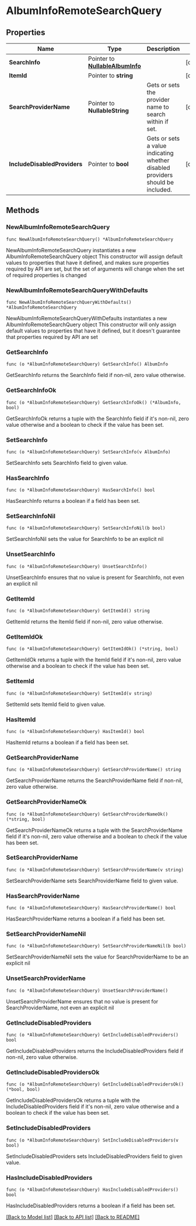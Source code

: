 # AlbumInfoRemoteSearchQuery

## Properties

Name | Type | Description | Notes
------------ | ------------- | ------------- | -------------
**SearchInfo** | Pointer to [**NullableAlbumInfo**](AlbumInfo.md) |  | [optional] 
**ItemId** | Pointer to **string** |  | [optional] 
**SearchProviderName** | Pointer to **NullableString** | Gets or sets the provider name to search within if set. | [optional] 
**IncludeDisabledProviders** | Pointer to **bool** | Gets or sets a value indicating whether disabled providers should be included. | [optional] 

## Methods

### NewAlbumInfoRemoteSearchQuery

`func NewAlbumInfoRemoteSearchQuery() *AlbumInfoRemoteSearchQuery`

NewAlbumInfoRemoteSearchQuery instantiates a new AlbumInfoRemoteSearchQuery object
This constructor will assign default values to properties that have it defined,
and makes sure properties required by API are set, but the set of arguments
will change when the set of required properties is changed

### NewAlbumInfoRemoteSearchQueryWithDefaults

`func NewAlbumInfoRemoteSearchQueryWithDefaults() *AlbumInfoRemoteSearchQuery`

NewAlbumInfoRemoteSearchQueryWithDefaults instantiates a new AlbumInfoRemoteSearchQuery object
This constructor will only assign default values to properties that have it defined,
but it doesn't guarantee that properties required by API are set

### GetSearchInfo

`func (o *AlbumInfoRemoteSearchQuery) GetSearchInfo() AlbumInfo`

GetSearchInfo returns the SearchInfo field if non-nil, zero value otherwise.

### GetSearchInfoOk

`func (o *AlbumInfoRemoteSearchQuery) GetSearchInfoOk() (*AlbumInfo, bool)`

GetSearchInfoOk returns a tuple with the SearchInfo field if it's non-nil, zero value otherwise
and a boolean to check if the value has been set.

### SetSearchInfo

`func (o *AlbumInfoRemoteSearchQuery) SetSearchInfo(v AlbumInfo)`

SetSearchInfo sets SearchInfo field to given value.

### HasSearchInfo

`func (o *AlbumInfoRemoteSearchQuery) HasSearchInfo() bool`

HasSearchInfo returns a boolean if a field has been set.

### SetSearchInfoNil

`func (o *AlbumInfoRemoteSearchQuery) SetSearchInfoNil(b bool)`

 SetSearchInfoNil sets the value for SearchInfo to be an explicit nil

### UnsetSearchInfo
`func (o *AlbumInfoRemoteSearchQuery) UnsetSearchInfo()`

UnsetSearchInfo ensures that no value is present for SearchInfo, not even an explicit nil
### GetItemId

`func (o *AlbumInfoRemoteSearchQuery) GetItemId() string`

GetItemId returns the ItemId field if non-nil, zero value otherwise.

### GetItemIdOk

`func (o *AlbumInfoRemoteSearchQuery) GetItemIdOk() (*string, bool)`

GetItemIdOk returns a tuple with the ItemId field if it's non-nil, zero value otherwise
and a boolean to check if the value has been set.

### SetItemId

`func (o *AlbumInfoRemoteSearchQuery) SetItemId(v string)`

SetItemId sets ItemId field to given value.

### HasItemId

`func (o *AlbumInfoRemoteSearchQuery) HasItemId() bool`

HasItemId returns a boolean if a field has been set.

### GetSearchProviderName

`func (o *AlbumInfoRemoteSearchQuery) GetSearchProviderName() string`

GetSearchProviderName returns the SearchProviderName field if non-nil, zero value otherwise.

### GetSearchProviderNameOk

`func (o *AlbumInfoRemoteSearchQuery) GetSearchProviderNameOk() (*string, bool)`

GetSearchProviderNameOk returns a tuple with the SearchProviderName field if it's non-nil, zero value otherwise
and a boolean to check if the value has been set.

### SetSearchProviderName

`func (o *AlbumInfoRemoteSearchQuery) SetSearchProviderName(v string)`

SetSearchProviderName sets SearchProviderName field to given value.

### HasSearchProviderName

`func (o *AlbumInfoRemoteSearchQuery) HasSearchProviderName() bool`

HasSearchProviderName returns a boolean if a field has been set.

### SetSearchProviderNameNil

`func (o *AlbumInfoRemoteSearchQuery) SetSearchProviderNameNil(b bool)`

 SetSearchProviderNameNil sets the value for SearchProviderName to be an explicit nil

### UnsetSearchProviderName
`func (o *AlbumInfoRemoteSearchQuery) UnsetSearchProviderName()`

UnsetSearchProviderName ensures that no value is present for SearchProviderName, not even an explicit nil
### GetIncludeDisabledProviders

`func (o *AlbumInfoRemoteSearchQuery) GetIncludeDisabledProviders() bool`

GetIncludeDisabledProviders returns the IncludeDisabledProviders field if non-nil, zero value otherwise.

### GetIncludeDisabledProvidersOk

`func (o *AlbumInfoRemoteSearchQuery) GetIncludeDisabledProvidersOk() (*bool, bool)`

GetIncludeDisabledProvidersOk returns a tuple with the IncludeDisabledProviders field if it's non-nil, zero value otherwise
and a boolean to check if the value has been set.

### SetIncludeDisabledProviders

`func (o *AlbumInfoRemoteSearchQuery) SetIncludeDisabledProviders(v bool)`

SetIncludeDisabledProviders sets IncludeDisabledProviders field to given value.

### HasIncludeDisabledProviders

`func (o *AlbumInfoRemoteSearchQuery) HasIncludeDisabledProviders() bool`

HasIncludeDisabledProviders returns a boolean if a field has been set.


[[Back to Model list]](../README.md#documentation-for-models) [[Back to API list]](../README.md#documentation-for-api-endpoints) [[Back to README]](../README.md)


